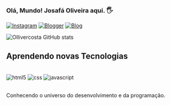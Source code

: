 
### Olá, Mundo! Josafá Oliveira aqui. 🖐️

[![Instagram](https://img.shields.io/badge/Instagram-E4405F?style=for-the-badge&logo=instagram&logoColor=white)](https://www.instagram.com/josaholliveira)
[![Blogger](https://img.shields.io/badge/Blogger-FF5722?style=for-the-badge&logo=blogger&logoColor=white)](https://jolliveira.blogspot.com)
[![Blog](https://img.shields.io/badge/SoundCloud-FF3300?style=for-the-badge&logo=soundcloud&logoColor=white)](https://soundcloud.com/josah-oliveira)



![Ollivercosta GitHub stats](https://github-readme-stats.vercel.app/api?username=ollivercosta&show_icons=true&theme=dark)

## Aprendendo novas Tecnologias

<div style="display: inline_block"><br/>
<img align="center" alt="html5" src="https://img.shields.io/badge/HTML5-E34F26?style=for-the-badge&logo=html5&logoColor=white" />
<img align="center" alt="css" src="https://img.shields.io/badge/CSS-239120?&style=for-the-badge&logo=css3&logoColor=white" />
<img align="center" alt="javascript" src="https://img.shields.io/badge/JavaScript-F7DF1E?style=for-the-badge&logo=javascript&logoColor=black" />
</div><br/>

Conhecendo o universo do desenvolvimento e da programação.
